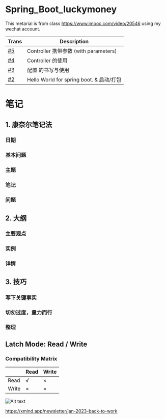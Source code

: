 # Spring_Boot_luckymoney

This metarial is from class https://www.imooc.com/video/20546 using my wechat account. 

| Trans | Description |
| ----- | ----- |
| [#5](https://github.com/DapengJin/Spring_Boot_luckymoney/pull/5) | Controller 携带参数 (with parameters) |
| [#4](https://github.com/DapengJin/Spring_Boot_luckymoney/pull/4) | Controller 的使用 |
| [#3](https://github.com/DapengJin/Spring_Boot_luckymoney/pull/3) | 配置 的书写与使用 |
| [#2](https://github.com/DapengJin/Spring_Boot_luckymoney/pull/2) | Hello World for spring boot. & 启动/打包 |


# 笔记

## 1. 康奈尔笔记法

### 日期

### 基本问题

### 主题

### 笔记

### 问题

## 2. 大纲

### 主要观点

### 实例

### 详情

## 3. 技巧

### 写下关键事实

### 切勿过度，量力而行

### 整理

## Latch Mode: Read / Write

### Compatibility Matrix

|  | Read | Write |
| ----- | ----- | ----- |
|Read|√|×|
|Write |×|×|

![Alt text](https://img-blog.csdnimg.cn/7810acfb960c4eeba7f3f8319361df7d.png "a title")

https://xmind.app/newsletter/jan-2023-back-to-work
